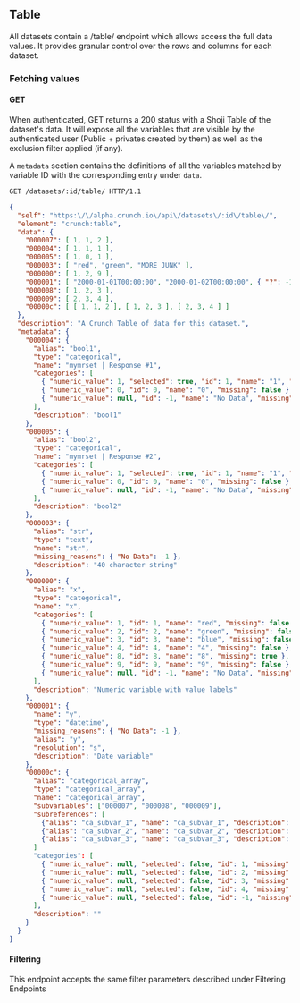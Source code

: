 ## Table

All datasets contain a /table/ endpoint which allows access the full data
values. It provides granular control over the rows and columns for each dataset.

### Fetching values

#### GET

When authenticated, GET returns a 200 status with a Shoji Table of the 
dataset's data. It will expose all the variables that are visible by the authenticated
user (Public + privates created by them) as well as the exclusion filter 
applied (if any).

A `metadata` section contains the definitions of all the variables matched
by variable ID with the corresponding entry under `data`.

```http
GET /datasets/:id/table/ HTTP/1.1
```

```json
{
  "self": "https:\/\/alpha.crunch.io\/api\/datasets\/:id\/table\/",
  "element": "crunch:table",
  "data": {
    "000007": [ 1, 1, 2 ],
    "000004": [ 1, 1, 1 ],
    "000005": [ 1, 0, 1 ],
    "000003": [ "red", "green", "MORE JUNK" ],
    "000000": [ 1, 2, 9 ],
    "000001": [ "2000-01-01T00:00:00", "2000-01-02T00:00:00", { "?": -1 } ],
    "000008": [ 1, 2, 3 ],
    "000009": [ 2, 3, 4 ],
    "00000c": [ [ 1, 1, 2 ], [ 1, 2, 3 ], [ 2, 3, 4 ] ]
  },
  "description": "A Crunch Table of data for this dataset.",
  "metadata": {
    "000004": {
      "alias": "bool1",
      "type": "categorical",
      "name": "mymrset | Response #1",
      "categories": [
        { "numeric_value": 1, "selected": true, "id": 1, "name": "1", "missing": false },
        { "numeric_value": 0, "id": 0, "name": "0", "missing": false },
        { "numeric_value": null, "id": -1, "name": "No Data", "missing": true }
      ],
      "description": "bool1"
    },
    "000005": {
      "alias": "bool2",
      "type": "categorical",
      "name": "mymrset | Response #2",
      "categories": [
        { "numeric_value": 1, "selected": true, "id": 1, "name": "1", "missing": false },
        { "numeric_value": 0, "id": 0, "name": "0", "missing": false },
        { "numeric_value": null, "id": -1, "name": "No Data", "missing": true }
      ],
      "description": "bool2"
    },
    "000003": {
      "alias": "str",
      "type": "text",
      "name": "str",
      "missing_reasons": { "No Data": -1 },
      "description": "40 character string"
    },
    "000000": {
      "alias": "x",
      "type": "categorical",
      "name": "x",
      "categories": [
        { "numeric_value": 1, "id": 1, "name": "red", "missing": false },
        { "numeric_value": 2, "id": 2, "name": "green", "missing": false },
        { "numeric_value": 3, "id": 3, "name": "blue", "missing": false },
        { "numeric_value": 4, "id": 4, "name": "4", "missing": false },
        { "numeric_value": 8, "id": 8, "name": "8", "missing": true },
        { "numeric_value": 9, "id": 9, "name": "9", "missing": false },
        { "numeric_value": null, "id": -1, "name": "No Data", "missing": true }
      ],
      "description": "Numeric variable with value labels"
    },
    "000001": {
      "name": "y",
      "type": "datetime",
      "missing_reasons": { "No Data": -1 },
      "alias": "y",
      "resolution": "s",
      "description": "Date variable"
    },
    "00000c": {
      "alias": "categorical_array",
      "type": "categorical_array",
      "name": "categorical_array",
      "subvariables": ["000007", "000008", "000009"],
      "subreferences": [
        {"alias": "ca_subvar_1", "name": "ca_subvar_1", "description": ""},
        {"alias": "ca_subvar_2", "name": "ca_subvar_2", "description": ""},
        {"alias": "ca_subvar_3", "name": "ca_subvar_3", "description": ""}
      ]
      "categories": [
        { "numeric_value": null, "selected": false, "id": 1, "missing": false, "name": "a" },
        { "numeric_value": null, "selected": false, "id": 2, "missing": false, "name": "b" },
        { "numeric_value": null, "selected": false, "id": 3, "missing": false, "name": "c" },
        { "numeric_value": null, "selected": false, "id": 4, "missing": false, "name": "d" },
        { "numeric_value": null, "selected": false, "id": -1, "missing": true, "name": "No Data" }
      ],
      "description": ""
    }
  }
}

```

#### Filtering

This endpoint accepts the same filter parameters described under 
Filtering Endpoints